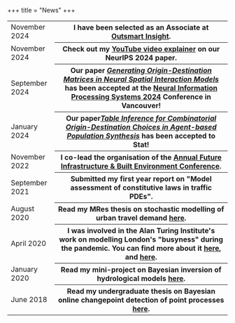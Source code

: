+++
title = "News"
+++

<table>
  <tr>
    <td>November 2024</td>
    <th>I have been selected as an Associate at <a href="https://www.outsmartinsight.com/", target="_blank">Outsmart Insight</a>.</th>
  </tr>
  <tr>
    <td>November 2024</td>
    <th>Check out my <a href="https://www.youtube.com/watch?v=Rv9sNkG5N-0", target="_blank">YouTube video explainer</a> on our NeurIPS 2024 paper.</th>
  </tr>
  <tr>
    <td>September 2024</td>
    <th> Our paper <a href="https://arxiv.org/abs/2410.07352", target="_blank"><i>Generating Origin-Destination Matrices in Neural Spatial Interaction Models</i></a> has been accepted at the <a href="https://neurips.cc/Conferences/2024", target="_blank">Neural Information Processing Systems 2024</a> Conference in Vancouver! </th>
  </tr>
  <tr>
    <td>January 2024</td>
    <th>Our paper<a href="https://onlinelibrary.wiley.com/doi/10.1002/sta4.656", target="_blank"><i>Table Inference for Combinatorial Origin-Destination Choices in Agent-based Population Synthesis</i></a> has been accepted to Stat!</th>
  </tr>
  <tr>
    <td>November 2022</td>
    <th>I co-lead the organisation of the <a href="https://www.fibe-cdt.eng.cam.ac.uk/news/fibe2-conference", target="_blank">Annual Future Infrastructure & Built Environment Conference</a>.</th>
  </tr>
  <tr>
    <td>September 2021</td>
    <th>Submitted my first year report on "Model assessment of constitutive laws in traffic PDEs"</a>.</th>
  </tr>
  <tr>
    <td>August 2020</td>
    <th>Read my MRes thesis on stochastic modelling of urban travel demand <a href="../projects/stochastic-modelling-of-urban-travel-demand/">here</a>.</th>
  </tr>
  <tr>
    <td>April 2020</td>
    <th>I was involved in the Alan Turing Institute's work on modelling London's "busyness" during the pandemic. You can find more about it <a href="https://www.lrfoundation.org.uk/en/news/understanding-londons-busyness/", target="_blank">here</a>, and <a href="https://www.fibe-cdt.eng.cam.ac.uk/news/YannisZachosNews", target="_blank">here</a>.</th>
  </tr>
  <tr>
    <td>January 2020</td>
    <th>Read my mini-project on Bayesian inversion of hydrological models <a href="../projects/bayesian-hydrological-modelling/">here</a>.</th>
  </tr>
  <tr>
    <td>June 2018</td>
    <th>Read my undergraduate thesis on Bayesian online changepoint detection of point processes <a href="../projects/bayesian-online-changepoint-detection-of-point-processes/">here</a>.</th>
  </tr>
</table>
